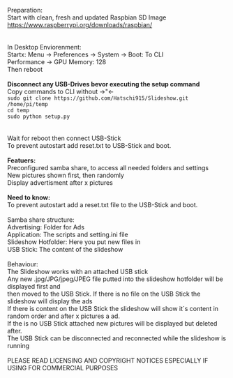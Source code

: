 Preparation:<br />
Start with clean, fresh and updated Raspbian SD Image<br />
https://www.raspberrypi.org/downloads/raspbian/<br />
<br />
<br />
In Desktop Enviorenment:<br />
Startx: Menu -> Preferences -> System -> Boot: To CLI<br />
Performance -> GPU Memory: 128<br />
Then reboot<br />
<br />
<strong>Disconnect any USB-Drives bevor executing the setup command</strong><br />
Copy commands to CLI without ->"<-<br />
`sudo git clone https://github.com/Hatschi915/Slideshow.git /home/pi/temp`<br />
`cd temp`<br />
`sudo python setup.py`<br />
<br />
<br />
Wait for reboot then connect USB-Stick<br />
To prevent autostart add reset.txt to USB-Stick and boot.<br />
<br />
<strong>Featuers:</strong><br />
Preconfigured samba share, to access all needed folders and settings<br />
New pictures shown first, then randomly<br />
Display advertisment after x pictures<br />
<br />
<strong>Need to know:</strong><br />
To prevent autostart add a reset.txt file to the USB-Stick and boot.<br />
<br />
Samba share structure:<br />
Advertising: Folder for Ads<br />
Application: The scripts and setting.ini file<br />
Slideshow Hotfolder: Here you put new files in<br />
USB Stick: The content of the slideshow<br />
<br />
Behaviour:<br />
The Slideshow works with an attached USB stick<br />
Any new .jpg/JPG/jpeg/JPEG file putted into the slideshow hotfolder will be displayed first and<br />
then moved to the USB Stick. If there is no file on the USB Stick the slideshow will display the ads<br />
If there is content on the USB Stick the slideshow will show it´s content in random order and after x pictures a ad.<br />
If the is no USB Stick attached new pictures will be displayed but deleted after.<br />
The USB Stick can be disconnected and reconnected while the slideshow is running<br />
<br />
PLEASE READ LICENSING AND COPYRIGHT NOTICES ESPECIALLY IF USING FOR COMMERCIAL PURPOSES<br />

